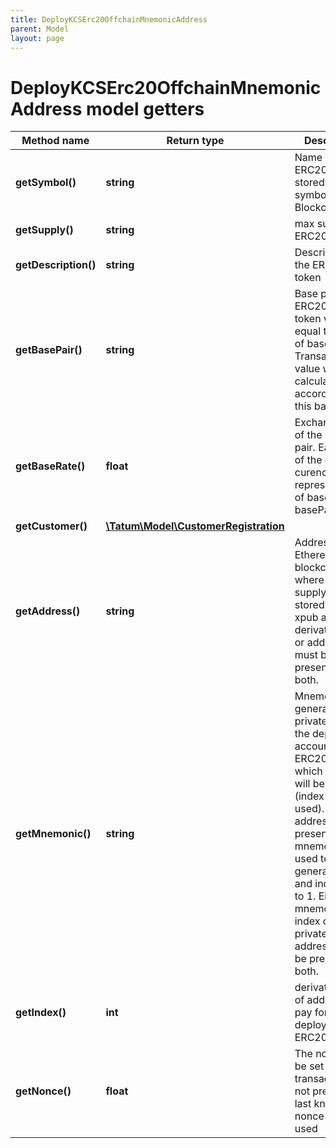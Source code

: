 ```yaml
---
title: DeployKCSErc20OffchainMnemonicAddress
parent: Model
layout: page
---
```


# DeployKCSErc20OffchainMnemonicAddress model getters

Method name | Return type | Description | Notes
------------ | ------------- | ------------- | -------------
**getSymbol()** | **string** | Name of the ERC20 token - stored as a symbol on Blockchain |
**getSupply()** | **string** | max supply of ERC20 token. |
**getDescription()** | **string** | Description of the ERC20 token |
**getBasePair()** | **string** | Base pair for ERC20 token. 1 token will be equal to 1 unit of base pair. Transaction value will be calculated according to this base pair. |
**getBaseRate()** | **float** | Exchange rate of the base pair. Each unit of the created curency will represent value of baseRate*1 basePair. | [optional] [default to 1]
**getCustomer()** | [**\Tatum\Model\CustomerRegistration**](../CustomerRegistration) |  | [optional]
**getAddress()** | **string** | Address on Ethereum blockchain, where all initial supply will be stored. Either xpub and derivationIndex, or address must be present, not both. |
**getMnemonic()** | **string** | Mnemonic to generate private key for the deploy account of ERC20, from which the gas will be paid (index will be used). If address is not present, mnemonic is used to generate xpub and index is set to 1. Either mnemonic and index or privateKey and address must be present, not both. |
**getIndex()** | **int** | derivation index of address to pay for deployment of ERC20 |
**getNonce()** | **float** | The nonce to be set to the transaction; if not present, the last known nonce will be used | [optional]

